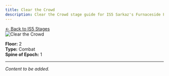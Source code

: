 ```yaml
---
title: Clear the Crowd
description: Clear the Crowd stage guide for IS5 Sarkaz's Furnaceside Fables
---
```


<div class="back-button-container">
  <a href="/is5-sarkaz/stages/" class="back-button">
    <span class="back-arrow">←</span>
    <span class="back-text">Back to IS5 Stages</span>
  </a>
</div>


<img src="/stages/clear-the-crowd.png" alt="Clear the Crowd" />

**Floor:** 2  
**Type:** Combat  
**Spine of Epoch:** 1  

---


*Content to be added.*
